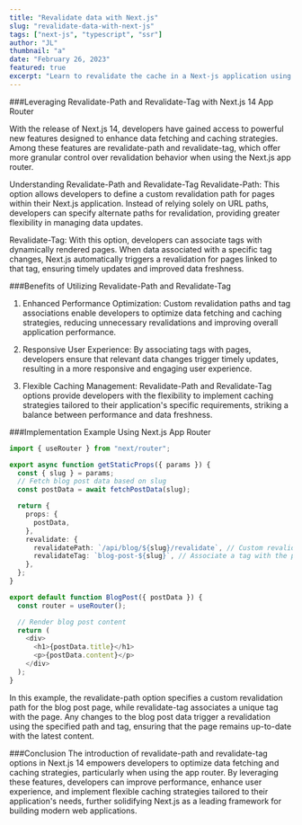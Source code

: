 ```yaml
---
title: "Revalidate data with Next.js"
slug: "revalidate-data-with-next-js"
tags: ["next-js", "typescript", "ssr"]
author: "JL"
thumbnail: "a"
date: "February 26, 2023"
featured: true
excerpt: "Learn to revalidate the cache in a Next-js application using the revalidate options in the new app router."
---
```


###Leveraging Revalidate-Path and Revalidate-Tag with Next.js 14 App Router

With the release of Next.js 14, developers have gained access to powerful new features designed to enhance data fetching and caching strategies. Among these features are revalidate-path and revalidate-tag, which offer more granular control over revalidation behavior when using the Next.js app router.

Understanding Revalidate-Path and Revalidate-Tag
Revalidate-Path: This option allows developers to define a custom revalidation path for pages within their Next.js application. Instead of relying solely on URL paths, developers can specify alternate paths for revalidation, providing greater flexibility in managing data updates.

Revalidate-Tag: With this option, developers can associate tags with dynamically rendered pages. When data associated with a specific tag changes, Next.js automatically triggers a revalidation for pages linked to that tag, ensuring timely updates and improved data freshness.

###Benefits of Utilizing Revalidate-Path and Revalidate-Tag

1. Enhanced Performance Optimization:
   Custom revalidation paths and tag associations enable developers to optimize data fetching and caching strategies, reducing unnecessary revalidations and improving overall application performance.

2. Responsive User Experience:
   By associating tags with pages, developers ensure that relevant data changes trigger timely updates, resulting in a more responsive and engaging user experience.

3. Flexible Caching Management:
   Revalidate-Path and Revalidate-Tag options provide developers with the flexibility to implement caching strategies tailored to their application's specific requirements, striking a balance between performance and data freshness.

###Implementation Example Using Next.js App Router

```ts , pages/blog/[slug].js
import { useRouter } from "next/router";

export async function getStaticProps({ params }) {
  const { slug } = params;
  // Fetch blog post data based on slug
  const postData = await fetchPostData(slug);

  return {
    props: {
      postData,
    },
    revalidate: {
      revalidatePath: `/api/blog/${slug}/revalidate`, // Custom revalidation path
      revalidateTag: `blog-post-${slug}`, // Associate a tag with the page
    },
  };
}
```

```ts , Component to render blog post
export default function BlogPost({ postData }) {
  const router = useRouter();

  // Render blog post content
  return (
    <div>
      <h1>{postData.title}</h1>
      <p>{postData.content}</p>
    </div>
  );
}
```

In this example, the revalidate-path option specifies a custom revalidation path for the blog post page, while revalidate-tag associates a unique tag with the page. Any changes to the blog post data trigger a revalidation using the specified path and tag, ensuring that the page remains up-to-date with the latest content.

###Conclusion
The introduction of revalidate-path and revalidate-tag options in Next.js 14 empowers developers to optimize data fetching and caching strategies, particularly when using the app router. By leveraging these features, developers can improve performance, enhance user experience, and implement flexible caching strategies tailored to their application's needs, further solidifying Next.js as a leading framework for building modern web applications.
